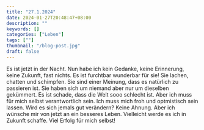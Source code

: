 ```yaml
---
title: "27.1.2024"
date: 2024-01-27T20:48:47+08:00
description: ""
keywords: []
categories: ["Leben"]
tags: [""]
thumbnail: "/blog-post.jpg"
draft: false
---
```


Es ist jetzt in der Nacht. Nun habe ich kein Gedanke, keine Erinnerung, keine Zukunft, fast nichts. Es ist furchtbar wunderbar für sie! Sie lachen, chatten und schimpfen. Sie sind einer Meinung, dass es natürlich zu passieren ist. Sie haben sich um niemand aber nur um dieselben gekümmert. Es ist schade, dass die Welt sooo schlecht ist. Aber ich muss für mich selbst verantwortlich sein. Ich muss mich froh und optmistisch sein lassen. Wird es sich jemals gut verändern? Keine Ahnung. Aber ich wünsche mir von jetzt an ein besseres Leben. Vielleicht werde es ich in Zukunft schaffe. Viel Erfolg für mich selbst!
